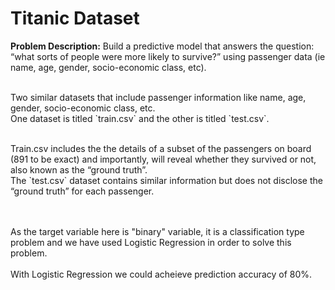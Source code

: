 # Titanic Dataset

<b>Problem Description:</b>
Build a predictive model that answers the question: “what sorts of people were more likely to survive?” using passenger data (ie name, age, gender, socio-economic class, etc).

<br>
Two similar datasets that include passenger information like name, age, gender, socio-economic class, etc. 
<br>One dataset is titled `train.csv` and the other is titled `test.csv`.
<br><br>
<p>Train.csv includes the the details of a subset of the passengers on board (891 to be exact) and importantly, will reveal whether they survived or not, also known as the “ground truth”.
<br>The `test.csv` dataset contains similar information but does not disclose the “ground truth” for each passenger.

<br><br>
As the target variable here is "binary" variable, it is a classification type problem and we have used Logistic Regression in order to solve this problem.
<br>
<br>
With Logistic Regression we could acheieve prediction accuracy of 80%.
